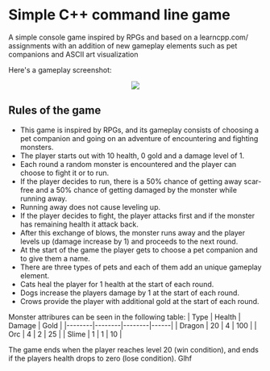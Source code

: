 # Simple C++ command line game
A simple console game inspired by RPGs and based on a learncpp.com/ assignments with an addition of new gameplay elements such as pet companions and ASCII art visualization

Here's a gameplay screenshot:
<p align="center">
  <img src=https://github.com/Pavlord98/MonsterFight_Cpp_CLI_game/blob/master/GameplayScreenshot.png>
</p>

## Rules of the game

<ul>
<li>This game is inspired by RPGs, and its gameplay consists of choosing a pet companion and going on an adventure of encountering and fighting monsters.</li>
<li>The player starts out with 10 health, 0 gold and a damage level of 1.</li>
<li>Each round a random monster is encountered and the player can choose to fight it or to run.</li> 
<li>If the player decides to run, there is a 50% chance of getting away scar-free and a 50% chance of getting damaged by the monster while running away.</li>
<li>Running away does not cause leveling up.</li>
<li>If the player decides to fight, the player attacks first and if the monster has remaining health it attack back.</li>
<li>After this exchange of blows, the monster runs away and the player levels up (damage increase by 1) and proceeds to the next round.</li>
<li>At the start of the game the player gets to choose a pet companion and to give them a name.</li>
<li>There are three types of pets and each of them add an unique gameplay element.</li>
<li>Cats heal the player for 1 health at the start of each round.</li>
<li>Dogs increase the players damage by 1 at the start of each round.</li>
<li>Crows provide the player with additional gold at the start of each round. </li>
</ul>

Monster attribures can be seen in the following table:
| Type   | Health | Damage | Gold |
|--------|--------|--------|------|
| Dragon |   20   |    4   |  100 |
| Orc    |    4   |    2   |  25  |
| Slime  |    1   |    1   |  10  |

The game ends when the player reaches level 20 (win condition), and ends if the players health drops to zero (lose condition).
Glhf
